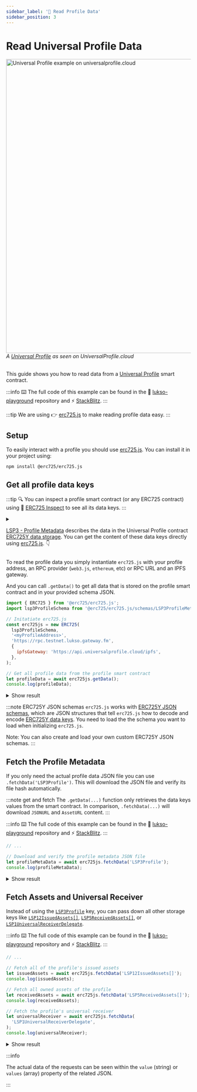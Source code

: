 ```yaml
---
sidebar_label: '📒 Read Profile Data'
sidebar_position: 3
---
```


# Read Universal Profile Data

<div style={{textAlign: 'center', color: 'grey'}}>
  <img
    src={require('/img/learn/up_view.png').default}
    alt="Universal Profile example on universalprofile.cloud"
    width="800"
  />
<br/>
<i>A <a href="https://wallet.universalprofile.cloud/0x6979474Ecb890a8EFE37daB2b9b66b32127237f7">Universal Profile</a> as seen on UniversalProfile.cloud</i>
<br /><br />
</div>

This guide shows you how to read data from a [Universal Profile](../../standards/universal-profile/introduction.md) smart contract.

:::info
⌨️ The full code of this example can be found in the 👾 [lukso-playground](https://github.com/lukso-network/lukso-playground/blob/main/get-profile-data/get-data-keys.js) repository and ⚡️ [StackBlitz](https://stackblitz.com/github/lukso-network/lukso-playground?file=get-profile-data%2Fget-data-keys.js).
:::

:::tip
We are using 👉 [erc725.js](../../tools/erc725js/getting-started/) to make reading profile data easy.
:::

## Setup

To easily interact with a profile you should use [erc725.js](https://npmjs.com/package/@erc725/erc725.js). You can install it in your project using:

```shell
npm install @erc725/erc725.js
```

## Get all profile data keys

:::tip
🔍 You can inspect a profile smart contract (or any ERC725 contract) using 🔎 [ERC725 Inspect](https://erc725-inspect.lukso.tech/inspector) to see all its data keys.
:::

<details>
<summary>

[LSP3 - Profile Metadata](../../standards/universal-profile/lsp3-profile-metadata) describes the data in the Universal Profile contract [ERC725Y data storage](../../standards/lsp-background/erc725#erc725y-generic-data-keyvalue-store). You can get the content of these data keys directly using [erc725.js](../../tools/erc725js/classes/ERC725#getdata). 👇

</summary>

<div>

- `SupportedStandards:LSP3Profile` allows you to verify that this ERC725Y contract contains LSP3UniversalProfile data keys.
- `LSP3Profile` contains the JSON file with profile descriptions and images.
- `LSP12IssuedAssets[]` contains assets the profile issued.
- `LSP5ReceivedAssets[]` contains assets the profile received.
- `LSP1UniversalReceiverDelegate` contains the address of the [Universal Receiver Delegate smart contract](../../standards/generic-standards/lsp1-universal-receiver/).

</div>
</details>

To read the profile data you simply instantiate `erc725.js` with your profile address, an RPC provider (`web3.js`, `ethereum`, etc) or RPC URL and an IPFS gateway.

And you can call `.getData()` to get all data that is stored on the profile smart contract and in your provided schema JSON.

```javascript title="get-data-keys.js"
import { ERC725 } from '@erc725/erc725.js';
import lsp3ProfileSchema from '@erc725/erc725.js/schemas/LSP3ProfileMetadata.json' assert { type: 'json' };

// Initatiate erc725.js
const erc725js = new ERC725(
  lsp3ProfileSchema,
  '<myProfileAddress>',
  'https://rpc.testnet.lukso.gateway.fm',
  {
    ipfsGateway: 'https://api.universalprofile.cloud/ipfs',
  },
);

// Get all profile data from the profile smart contract
let profileData = await erc725js.getData();
console.log(profileData);
```

<details>
    <summary>Show result</summary>

```js
[
  {
    key: '0xeafec4d89fa9619884b600005ef83ad9559033e6e941db7d7c495acdce616347',
    name: 'SupportedStandards:LSP3Profile',
    value: '0x5ef83ad9',
  },
  {
    key: '0x5ef83ad9559033e6e941db7d7c495acdce616347d28e90c7ce47cbfcfcad3bc5',
    name: 'LSP3Profile',
    value: {
      hashFunction: 'keccak256(utf8)',
      hash: '0x9b54d921f8365353667cabc331aa0c1dd42f173a6b7d871f7d94ac2cf226eafa',
      url: 'ipfs://QmaXQSZFoUPM43kND6EUPSnJF7NjpkW9LwW6J9vRki5QDh',
    },
  },
  {
    key: '0x7c8c3416d6cda87cd42c71ea1843df28ac4850354f988d55ee2eaa47b6dc05cd',
    name: 'LSP12IssuedAssets[]',
    value: [],
  },
  {
    key: '0x6460ee3c0aac563ccbf76d6e1d07bada78e3a9514e6382b736ed3f478ab7b90b',
    name: 'LSP5ReceivedAssets[]',
    value: [
      '0x5a44c7c0E47d1BeCEF166874Cd0b1be8f4090f64',
      '0x303aE9B19ee9B6FDa8c710b7F74b0582bbCC7b81',
      '0x2Bc3bfFf67094B4416623bDe626fd5f904b590d1',
      '0x48e37a167A3eE426389dc6E1Dc2d440E86C3737F',
      '0xDB9183ddA773285d5A4C5b1067A78c9F64Fb26E6',
      '0x778b47Bd998A5D0cc645Ff0c548096ea50628C83',
    ],
  },
  {
    key: '0x0cfc51aec37c55a4d0b1a65c6255c4bf2fbdf6277f3cc0730c45b828b6db8b47',
    name: 'LSP1UniversalReceiverDelegate',
    value: '0x0000000000F49F9818D746b4b999A9E449F675bb',
  },
];
```

</details>

:::note ERC725Y JSON schemas
`erc725.js` works with [ERC725Y JSON schemas](../../standards/generic-standards/lsp2-json-schema), which are JSON structures that tell `erc725.js` how to decode and encode [ERC725Y data keys](../../standards/lsp-background/erc725#erc725y-generic-data-keyvalue-store). You need to load the the schema you want to load when initializing `erc725.js`.

Note: You can also create and load your own custom ERC725Y JSON schemas.
:::

## Fetch the Profile Metadata

If you only need the actual profile data JSON file you can use `.fetchData('LSP3Profile')`. This will download the JSON file and verify its file hash automatically.

:::note get and fetch
The `.getData(...)` function only retrieves the data keys values from the smart contract. In comparison, `.fetchData(...)` will download `JSONURL` and `AssetURL` content.
:::

:::info
⌨️ The full code of this example can be found in the 👾 [lukso-playground](https://github.com/lukso-network/lukso-playground/blob/main/get-profile-data/fetch-json-data.js) repository and ⚡️ [StackBlitz](https://stackblitz.com/github/lukso-network/lukso-playground?file=get-profile-data%2Ffetch-json-data.js).
:::

```javascript title="fetch-json-data.js"
// ...

// Download and verify the profile metadata JSON file
let profileMetaData = await erc725js.fetchData('LSP3Profile');
console.log(profileMetaData);
```

<details>
    <summary>Show result</summary>

```js
{
  "key": "0x5ef83ad9559033e6e941db7d7c495acdce616347d28e90c7ce47cbfcfcad3bc5",
  "name": "LSP3Profile",
  "value": {
    "LSP3Profile": {
      "name": "johann",
      "description": "I'm a 40 y-old dad of 3. Technology enthusiast, skater, guitarist but mostly curious.",
      "tags": [
        "profile"
      ],
      "links": [
        {
          "title": "...",
          "url": "..."
        },
        ...
      ],
      "profileImage": [
        {
          "width": 1512,
          "height": 1998,
          "hashFunction": "keccak256(bytes)",
          "hash": "0x...",
          "url": "ipfs://..."
        },
        ...
      ],
      "backgroundImage": [
        {
          "width": 1512,
          "height": 1998,
          "hashFunction": "keccak256(bytes)",
          "hash": "0x...",
          "url": "ipfs://..."
        },
        ...
      ]
    }
  }
}
```

</details>

## Fetch Assets and Universal Receiver

Instead of using the [`LSP3Profile`](../../standards/universal-profile/lsp3-profile-metadata) key, you can pass down all other storage keys like [`LSP12IssuedAssets[]`](../../standards/universal-profile/lsp12-issued-assets), [`LSP5ReceivedAssets[]`](../../standards/universal-profile/lsp5-received-assets), or [`LSP1UniversalReceiverDelegate`](../../standards/generic-standards/lsp1-universal-receiver-delegate).

:::info
⌨️ The full code of this example can be found in the 👾 [lukso-playground](https://github.com/lukso-network/lukso-playground/blob/main/get-profile-data/fetch-json-data.js) repository and ⚡️ [StackBlitz](https://stackblitz.com/github/lukso-network/lukso-playground?file=get-profile-data%2Ffetch-json-data.js).
:::

```javascript title="fetch-json-data.js"
// ...

// Fetch all of the profile's issued assets
let issuedAssets = await erc725js.fetchData('LSP12IssuedAssets[]');
console.log(issuedAssets);

// Fetch all owned assets of the profile
let receivedAssets = await erc725js.fetchData('LSP5ReceivedAssets[]');
console.log(receivedAssets);

// Fetch the profile's universal receiver
let universalReceiver = await erc725js.fetchData(
  'LSP1UniversalReceiverDelegate',
);
console.log(universalReceiver);
```

<details>
    <summary>Show result</summary>

```js
// Issued Assets (empty, no current assets)
{
  key: '0x7c8c3416d6cda87cd42c71ea1843df28ac4850354f988d55ee2eaa47b6dc05cd',
  name: 'LSP12IssuedAssets[]',
  value: []
}

// Owned Assets (six individual assets)
{
  key: '0x6460ee3c0aac563ccbf76d6e1d07bada78e3a9514e6382b736ed3f478ab7b90b',
  name: 'LSP5ReceivedAssets[]',
  value: [
    '0x5a44c7c0E47d1BeCEF166874Cd0b1be8f4090f64',
    '0x303aE9B19ee9B6FDa8c710b7F74b0582bbCC7b81',
    '0x2Bc3bfFf67094B4416623bDe626fd5f904b590d1',
    '0x48e37a167A3eE426389dc6E1Dc2d440E86C3737F',
    '0xDB9183ddA773285d5A4C5b1067A78c9F64Fb26E6',
    '0x778b47Bd998A5D0cc645Ff0c548096ea50628C83'
  ]
}

// Universal Receiver Delegate Address
{
  key: '0x0cfc51aec37c55a4d0b1a65c6255c4bf2fbdf6277f3cc0730c45b828b6db8b47',
  name: 'LSP1UniversalReceiverDelegate',
  value: '0x0000000000F49F9818D746b4b999A9E449F675bb'
}
```

</details>

:::info

The actual data of the requests can be seen within the `value` (string) or `values` (array) property of the related JSON.

:::
